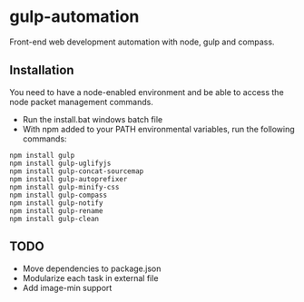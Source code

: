 gulp-automation
===============

Front-end web development automation with node, gulp and compass.

Installation
--------------

You need to have a node-enabled environment and be able to access the node packet management commands.

- Run the install.bat windows batch file
- With npm added to your PATH environmental variables, run the following commands:

```
npm install gulp
npm install gulp-uglifyjs
npm install gulp-concat-sourcemap
npm install gulp-autoprefixer
npm install gulp-minify-css
npm install gulp-compass
npm install gulp-notify
npm install gulp-rename
npm install gulp-clean
```

TODO
------

* Move dependencies to package.json
* Modularize each task in external file
* Add image-min support
